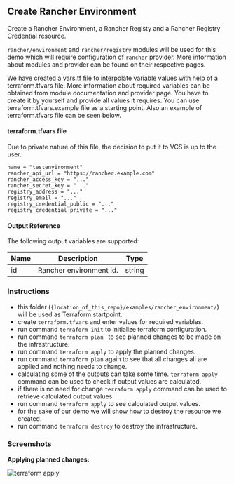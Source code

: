 ## Create Rancher Environment
Create a Rancher Environment, a Rancher Registy and a Rancher Registry Credential resource.

`rancher/environment` and `rancher/registry` modules will be used for this demo which will require configuration of `rancher` provider. More information about modules and provider can be found on their respective pages. 

We have created a vars.tf file to interpolate variable values with help of a terraform.tfvars file. More information about required variables can be obtained from module documentation and provider page. You have to create it by yourself and provide all values it requires. You can use terraform.tfvars.example file as a starting point. Also an example of terraform.tfvars file can be seen below.

#### terraform.tfvars file
Due to private nature of this file, the decision to put it to VCS is up to the user.
```hcl
name = "testenvironment"
rancher_api_url = "https://rancher.example.com"
rancher_access_key = "..."
rancher_secret_key = "..."
registry_address = "..."
registry_email = "..."
registry_credential_public = "..."
registry_credential_private = "..."
```


#### Output Reference
The following output variables are supported:

Name | Description | Type
----------------- | --------- | --------
id  | Rancher environment id. | string


### Instructions
* this folder (`{location_of_this_repo}/examples/rancher_environment/`) will be used as Terraform startpoint.
* create `terraform.tfvars` and enter values for required variables.
* run command `terraform init` to initialize terraform configuration.
* run command `terraform plan ` to see planned changes to be made on the infrastructure.
* run command `terraform apply` to apply the planned changes.
* run command `terraform plan` again to see that all changes all are applied and nothing needs to change.
* calculating some of the outputs can take some time. `terraform apply` command can be used to check if output values are calculated.
* if there is no need for change `terraform apply` command can be used to retrieve calculated output values.
* run command `terraform apply` to see calculated output values.
* for the sake of our demo we will show how to destroy the resource we created.
* run command `terraform destroy` to destroy the infrastructure.


### Screenshots
__Applying planned changes:__

![terraform apply](https://user-images.githubusercontent.com/29708769/28366503-50df2c8e-6c8d-11e7-86a4-5eb802dd2563.png)

